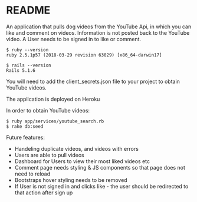 # README

An application that pulls dog videos from the YouTube Api, in which you can like and comment on videos. Information is not posted back to the YouTube video. 
A User needs to be signed in to like or comment. 
 
 ````
 $ ruby --version
 ruby 2.5.1p57 (2018-03-29 revision 63029) [x86_64-darwin17]
````

````
$ rails --version 
Rails 5.1.6
````

You will need to add the client_secrets.json file to your project to obtain YouTube videos. 

The application is deployed on Heroku

In order to obtain YouTube videos: 

````
$ ruby app/services/youtube_search.rb
$ rake db:seed
````

Future features: 

* Handeling duplicate videos, and videos with errors
* Users are able to pull videos 
* Dashboard for Users to view their most liked videos etc
* Comment page needs styling & JS components so that page does not need to reload
* Bootstraps hover styling needs to be removed
* If User is not signed in and clicks like - the user should be redirected to that action after sign up

